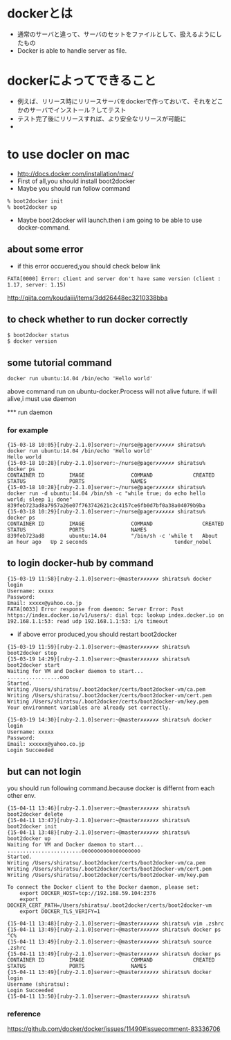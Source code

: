 # dockerとは
* 通常のサーバと違って、サーバのセットをファイルとして、扱えるようにしたもの
* Docker is able to handle server as file.

# dockerによってできること
* 例えば、リリース時にリリースサーバをdockerで作っておいて、それをどこかのサーバでインストール？してテスト
* テスト完了後にリリースすれば、より安全なリリースが可能に
* 

# to use docler on mac
* http://docs.docker.com/installation/mac/
* First of all,you should install boot2docker
* Maybe you should run follow command
```
% boot2docker init
% boot2docker up
```
* Maybe boot2docker will launch.then i am going to be able to use docker-command.

## about some error
* if this error occuered,you should check below link 
```
FATA[0000] Error: client and server don't have same version (client : 1.17, server: 1.15)
```
http://qiita.com/koudaiii/items/3dd26448ec3210338bba

## to check whether to run docker correctly
```
$ boot2docker status
$ docker version
```

## some tutorial command
```
docker run ubuntu:14.04 /bin/echo 'Hello world'
```
above command run on ubuntu-docker.Process will not alive future.
if will alive,i must use daemon

*** run daemon


### for example

```
{15-03-18 10:05}[ruby-2.1.0]server:~/nurse@pager✗✗✗✗✗✗ shiratsu% docker run ubuntu:14.04 /bin/echo 'Hello world'
Hello world
{15-03-18 10:28}[ruby-2.1.0]server:~/nurse@pager✗✗✗✗✗✗ shiratsu% docker ps
CONTAINER ID        IMAGE               COMMAND             CREATED             STATUS              PORTS               NAMES
{15-03-18 10:28}[ruby-2.1.0]server:~/nurse@pager✗✗✗✗✗✗ shiratsu% docker run -d ubuntu:14.04 /bin/sh -c "while true; do echo hello world; sleep 1; done"
839feb723ad8a7957a26e07f763742621c2c4157ce6fb0d7bf0a38a04079b9ba
{15-03-18 10:29}[ruby-2.1.0]server:~/nurse@pager✗✗✗✗✗✗ shiratsu% docker ps
CONTAINER ID        IMAGE               COMMAND                CREATED             STATUS              PORTS               NAMES
839feb723ad8        ubuntu:14.04        "/bin/sh -c 'while t   About an hour ago   Up 2 seconds                            tender_nobel
```

## to login docker-hub by command
```
{15-03-19 11:58}[ruby-2.1.0]server:~@master✗✗✗✗✗✗ shiratsu% docker login
Username: xxxxx
Password:
Email: xxxxx@yahoo.co.jp
FATA[0033] Error response from daemon: Server Error: Post https://index.docker.io/v1/users/: dial tcp: lookup index.docker.io on 192.168.1.1:53: read udp 192.168.1.1:53: i/o timeout
```
* if above error produced,you should restart boot2docker
```
{15-03-19 11:59}[ruby-2.1.0]server:~@master✗✗✗✗✗✗ shiratsu% boot2docker stop
{15-03-19 14:29}[ruby-2.1.0]server:~@master✗✗✗✗✗✗ shiratsu% boot2docker start
Waiting for VM and Docker daemon to start...
.................ooo
Started.
Writing /Users/shiratsu/.boot2docker/certs/boot2docker-vm/ca.pem
Writing /Users/shiratsu/.boot2docker/certs/boot2docker-vm/cert.pem
Writing /Users/shiratsu/.boot2docker/certs/boot2docker-vm/key.pem
Your environment variables are already set correctly.

{15-03-19 14:30}[ruby-2.1.0]server:~@master✗✗✗✗✗✗ shiratsu% docker login
Username: xxxxx
Password:
Email: xxxxxx@yahoo.co.jp
Login Succeeded
```

## but can not login
you should run following command.because docker is differnt from each other env.
```
{15-04-11 13:46}[ruby-2.1.0]server:~@master✗✗✗✗✗✗ shiratsu% boot2docker delete
{15-04-11 13:47}[ruby-2.1.0]server:~@master✗✗✗✗✗✗ shiratsu% boot2docker init
{15-04-11 13:48}[ruby-2.1.0]server:~@master✗✗✗✗✗✗ shiratsu% boot2docker up
Waiting for VM and Docker daemon to start...
........................ooooooooooooooooooo
Started.
Writing /Users/shiratsu/.boot2docker/certs/boot2docker-vm/ca.pem
Writing /Users/shiratsu/.boot2docker/certs/boot2docker-vm/cert.pem
Writing /Users/shiratsu/.boot2docker/certs/boot2docker-vm/key.pem

To connect the Docker client to the Docker daemon, please set:
    export DOCKER_HOST=tcp://192.168.59.104:2376
    export DOCKER_CERT_PATH=/Users/shiratsu/.boot2docker/certs/boot2docker-vm
    export DOCKER_TLS_VERIFY=1

{15-04-11 13:48}[ruby-2.1.0]server:~@master✗✗✗✗✗✗ shiratsu% vim .zshrc
{15-04-11 13:49}[ruby-2.1.0]server:~@master✗✗✗✗✗✗ shiratsu% docker ps
^C%                                                                                                                                                                        {15-04-11 13:49}[ruby-2.1.0]server:~@master✗✗✗✗✗✗ shiratsu% source .zshrc
{15-04-11 13:49}[ruby-2.1.0]server:~@master✗✗✗✗✗✗ shiratsu% docker ps
CONTAINER ID        IMAGE               COMMAND             CREATED             STATUS              PORTS               NAMES
{15-04-11 13:49}[ruby-2.1.0]server:~@master✗✗✗✗✗✗ shiratsu% docker login
Username (shiratsu):
Login Succeeded
{15-04-11 13:50}[ruby-2.1.0]server:~@master✗✗✗✗✗✗ shiratsu%
```
### reference
https://github.com/docker/docker/issues/11490#issuecomment-83336706




